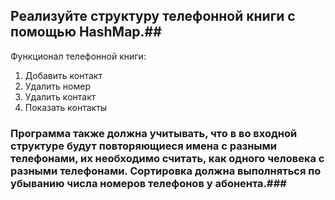 ## Реализуйте структуру телефонной книги с помощью HashMap.##

Функционал телефонной книги:

1. Добавить контакт
2. Удалить номер
3. Удалить контакт
4. Показать контакты 

### Программа также должна учитывать, что в во входной структуре будут повторяющиеся имена с разными телефонами, их необходимо считать, как одного человека с разными телефонами. Сортировка должна выполняться по убыванию числа номеров телефонов у абонента.###